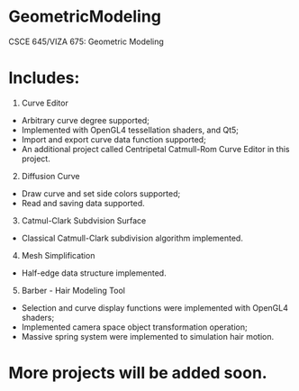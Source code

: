 # GeometricModeling
CSCE 645/VIZA 675: Geometric Modeling

# Includes:
1. Curve Editor
 * Arbitrary curve degree supported;
 * Implemented with OpenGL4 tessellation shaders, and Qt5;
 * Import and export curve data function supported;
 * An additional project called Centripetal Catmull-Rom Curve Editor in this project.
2. Diffusion Curve
 * Draw curve and set side colors supported;
 * Read and saving data supported.
3. Catmul-Clark Subdvision Surface
 * Classical Catmull-Clark subdivision algorithm implemented.
4. Mesh Simplification
 * Half-edge data structure implemented.
5. Barber - Hair Modeling Tool
 *  Selection and curve display functions were implemented with OpenGL4 shaders;
 *  Implemented camera space object transformation operation;
 *  Massive spring system were implemented to simulation hair motion.

# More projects will be added soon.
